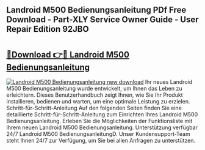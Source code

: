 ## Landroid M500 Bedienungsanleitung PDf Free Download - Part-XLY Service Owner Guide - User Repair Edition 92JBO

# <h2><a href="http://df3tnq.blite.top/?on=Landroid+M500+Bedienungsanleitung">🔗Download 👉🔴 Landroid M500 Bedienungsanleitung</a></h2>

[![Landroid M500 Bedienungsanleitung new download](https://i.imgur.com/lujVjoI.png)](http://df3tnq.blite.top/?on=Landroid+M500+Bedienungsanleitung)
Ihr neues Landroid M500 Bedienungsanleitung wurde entwickelt, um Ihnen das Leben zu erleichtern. Dieses Benutzerhandbuch zeigt Ihnen, wie Sie Ihr Produkt installieren, bedienen und warten, um eine optimale Leistung zu erzielen. Schritt-für-Schritt-Anleitung Auf den folgenden Seiten finden Sie eine detaillierte Schritt-für-Schritt-Anleitung zum Einrichten Ihres Landroid M500 Bedienungsanleitung. Erleben Sie die Möglichkeiten der Funktionsliste mit Ihrem neuen Landroid M500 Bedienungsanleitung. Unterstützung verfügbar 24/7 Landroid M500 BedienungsanleitungD. Unser Kundensupport-Team steht Ihnen 24/7 zur Verfügung, um Sie bei allen Anfragen zu unterstützen.
